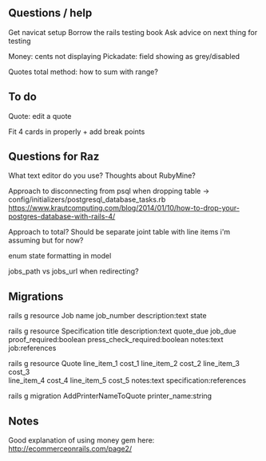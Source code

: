 ## Questions / help

Get navicat setup
Borrow the rails testing book
Ask advice on next thing for testing

Money: cents not displaying
Pickadate: field showing as grey/disabled

Quotes total method: how to sum with range?

## To do

Quote: edit a quote

Fit 4 cards in properly + add break points

## Questions for Raz

What text editor do you use? Thoughts about RubyMine?

Approach to disconnecting from psql when dropping table -> config/initializers/postgresql_database_tasks.rb
https://www.krautcomputing.com/blog/2014/01/10/how-to-drop-your-postgres-database-with-rails-4/

Approach to total? Should be separate joint table with line items i'm assuming but for now?

enum state formatting in model

jobs_path vs jobs_url when redirecting?

## Migrations

rails g resource Job name job_number description:text state

rails g resource Specification title description:text quote_due job_due \
proof_required:boolean press_check_required:boolean notes:text job:references

rails g resource Quote line_item_1 cost_1 line_item_2 cost_2 line_item_3 cost_3 \
line_item_4 cost_4 line_item_5 cost_5 notes:text specification:references

rails g migration AddPrinterNameToQuote printer_name:string

## Notes

Good explanation of using money gem here: http://ecommerceonrails.com/page2/

